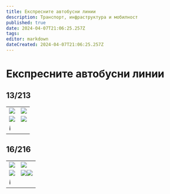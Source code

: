 ```yaml
---
title: Експресните автобусни линии
description: Транспорт, инфраструктура и мобилност
published: true
date: 2024-04-07T21:06:25.257Z
tags: 
editor: markdown
dateCreated: 2024-04-07T21:06:25.257Z
---
```


# Експресните автобусни линии


## 13/213
<!--следващ пост--> 
<div class="table-responsive"><table style="width:100%"><tr>
<td><img src="http://46.10.181.183:1518/trinmo/literature/1981-spravochnik/a13-m.png"></td>
<td><img src="http://46.10.181.183:1518/trinmo/literature/1981-spravochnik/a213-m.png"></td></tr>
<tr><td><img src="http://46.10.181.183:1518/trinmo/literature/1981-spravochnik/a13-r.png"></td>
<td><img src="http://46.10.181.183:1518/trinmo/literature/1981-spravochnik/a213-r.png"></td></tr>
  <td colspan=2 >ℹ️ </td></table></div>
  
## 16/216
<!--следващ пост--> 
<div class="table-responsive"><table style="width:100%"><tr>
<td><img src="http://46.10.181.183:1518/trinmo/literature/1981-spravochnik/a16-m.png"></td>
<td><img src="http://46.10.181.183:1518/trinmo/literature/1981-spravochnik/a216-m.png"></td></tr>
<tr><td><img src="http://46.10.181.183:1518/trinmo/literature/1981-spravochnik/a16-r.png"></td>
<td><img src="http://46.10.181.183:1518/trinmo/literature/1981-spravochnik/a216-rl.png"><img src="http://46.10.181.183:1518/trinmo/literature/1981-spravochnik/a216-rz.png"></td></tr>
  <td colspan=2 >ℹ️ </td></table></div>
